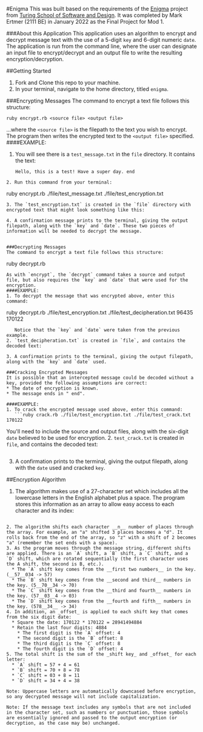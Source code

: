 #Enigma
This was built based on the requirements of the [Enigma](https://backend.turing.edu/module1/projects/enigma/index) project from [Turing School of Software and Design](https://turing.edu/).
It was completed by Mark Ertmer (2111 BE) in January 2022 as the Final Project for Mod 1.

###About this Application
This application uses an algorithm to encrypt and decrypt message text with the use of a 5-digit `key` and 6-digit numeric `date`. The application is run from the command line, where the user can designate an input file to encrypt/decrypt and an output file to write the resulting encryption/decryption.

##Getting Started
1. Fork and Clone this repo to your machine.
2. In your terminal, navigate to the home directory, titled `enigma`.

###Encrypting Messages
The command to encrypt a text file follows this structure:
```
ruby encrypt.rb <source file> <output file>
```
...where the `<source file>` is the filepath to the text you wish to encrypt. The program then writes the encrypted text to the `<output file>` specified.
####EXAMPLE:
1. You will see there is a `test_message.txt` in the `file` directory. It contains the text:
   ```
   Hello, this is a test! Have a super day. end
```
2. Run this command from your terminal:
   ```
   ruby encrypt.rb ./file/test_message.txt ./file/test_encryption.txt
```
3. The `test_encryption.txt` is created in the `file` directory with encrypted text that might look something like this:
   ```

```
4. A confirmation message prints to the terminal, giving the output filepath, along with the `key` and `date`. These two pieces of information will be needed to decrypt the message.
   ```

```

###Decrypting Messages
The command to encrypt a text file follows this structure:
```
ruby decrypt.rb <source file> <output file> <key> <date>
```
As with `encrypt`, the `decrypt` command takes a source and output file, but also requires the `key` and `date` that were used for the encryption.
####EXAMPLE:
1. To decrypt the message that was encrypted above, enter this command:
   ```
   ruby decrypt.rb ./file/test_encryption.txt ./file/test_decipheration.txt 96435 170122
```
   Notice that the `key` and `date` were taken from the previous example.
2. `test_decipheration.txt` is created in `file`, and contains the decoded text:
   ```
```
3. A confirmation prints to the terminal, giving the output filepath, along with the `key` and `date` used.

###Cracking Encrypted Messages
It is possible that an intercepted message could be decoded without a key, provided the following assumptions are correct:
* The date of encryption is known.
* The message ends in " end".

####EXAMPLE:
1. To crack the encrypted message used above, enter this command:
   ```ruby crack.rb ./file/test_encryption.txt ./file/test_crack.txt 170122
   ```
   You'll need to include the source and output files, along with the six-digit `date` believed to be used for encryption.
2. `test_crack.txt` is created in `file`, and contains the decoded text:
   ```
```
3. A confirmation prints to the terminal, giving the output filepath, along with the `date` used and cracked `key`.

##Encryption Algorithm
1. The algorithm makes use of a 27-character set which includes all the lowercase letters in the English alphabet plus a space. The program stores this information as an array to allow easy access to each character and its index:
   ```@characters = ("a".."z").to_a << " "
```
2. The algorithm shifts each character __n__ number of places through the array. For example, an "a" shifted 3 places becomes a "d". It rolls back from the end of the array, so "z" with a shift of 2 becomes "a" (remember the set ends with a space).
3. As the program moves through the message string, different shifts are applied. There is an `A` shift, a `B` shift, a `C` shift, and a `D` shift, which are rotated sequentially (the first character uses the A shift, the second is B, etc.).
  * The `A` shift key comes from the __first two numbers__ in the key. (__57__034 -> 57)
  * The `B` shift key comes from the __second and third__ numbers in the key. (5__70__34 -> 70)
  * The `C` shift key comes from the __third and fourth__ numbers in the key. (57__03__4 -> 03)
  * The `D` shift key comes from the __fourth and fifth__ numbers in the key. (578__34__ -> 34)
4. In addition, an _offset_ is applied to each shift key that comes from the six digit date:
  * Square the date: 170122 * 170122 = 28941494884
  * Retain the last four digits: 4884
    * The first digit is the `A` offset: 4
    * The second digit is the `B` offset: 8
    * The third digit is the `C` offset: 8
    * The fourth digit is the `D` offset: 4
5. The total shift is the sum of the _shift key_ and _offset_ for each letter:
  * `A` shift = 57 + 4 = 61
  * `B` shift = 70 + 8 = 78
  * `C` shift = 03 + 8 = 11
  * `D` shift = 34 + 4 = 38

Note: Uppercase letters are automatically downcased before encryption, so any decrypted message will not include capitalization.

Note: If the message text includes any symbols that are not included in the character set, such as numbers or punctuation, those symbols are essentially ignored and passed to the output encryption (or decryption, as the case may be) unchanged. 
